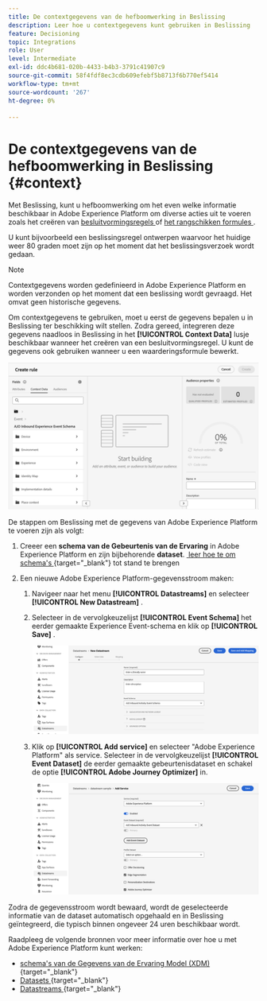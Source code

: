 ```yaml
---
title: De contextgegevens van de hefboomwerking in Beslissing
description: Leer hoe u contextgegevens kunt gebruiken in Beslissing
feature: Decisioning
topic: Integrations
role: User
level: Intermediate
exl-id: ddc4b681-020b-4433-b4b3-3791c41907c9
source-git-commit: 58f4fdf8ec3cdb609efebf5b8713f6b770ef5414
workflow-type: tm+mt
source-wordcount: '267'
ht-degree: 0%

---
```


# De contextgegevens van de hefboomwerking in Beslissing {#context}

Met Beslissing, kunt u hefboomwerking om het even welke informatie beschikbaar in Adobe Experience Platform om diverse acties uit te voeren zoals het creëren van [ besluitvormingsregels ](rules.md) of [ het rangschikken formules ](ranking/ranking.md).

U kunt bijvoorbeeld een beslissingsregel ontwerpen waarvoor het huidige weer 80 graden moet zijn op het moment dat het beslissingsverzoek wordt gedaan.

>[!NOTE]
>
>Contextgegevens worden gedefinieerd in Adobe Experience Platform en worden verzonden op het moment dat een beslissing wordt gevraagd. Het omvat geen historische gegevens.

Om contextgegevens te gebruiken, moet u eerst de gegevens bepalen u in Beslissing ter beschikking wilt stellen. Zodra gereed, integreren deze gegevens naadloos in Beslissing in het **[!UICONTROL Context Data]** lusje beschikbaar wanneer het creëren van een besluitvormingsregel. U kunt de gegevens ook gebruiken wanneer u een waarderingsformule bewerkt.

![](assets/decision-rules-context.png)

De stappen om Beslissing met de gegevens van Adobe Experience Platform te voeren zijn als volgt:

1. Creeer een **schema van de Gebeurtenis van de Ervaring** in Adobe Experience Platform en zijn bijbehorende **dataset**. [ leer hoe te om schema&#39;s ](https://experienceleague.adobe.com/nl/docs/experience-platform/xdm/ui/resources/schemas){target="_blank"} tot stand te brengen

1. Een nieuwe Adobe Experience Platform-gegevensstroom maken:

   1. Navigeer naar het menu **[!UICONTROL Datastreams]** en selecteer **[!UICONTROL New Datastream]** .

   1. Selecteer in de vervolgkeuzelijst **[!UICONTROL Event Schema]** het eerder gemaakte Experience Event-schema en klik op **[!UICONTROL Save]** .

      ![](assets/decision-rule-context-datastream.png)

   1. Klik op **[!UICONTROL Add service]** en selecteer &quot;Adobe Experience Platform&quot; als service. Selecteer in de vervolgkeuzelijst **[!UICONTROL Event Dataset]** de eerder gemaakte gebeurtenisdataset en schakel de optie **[!UICONTROL Adobe Journey Optimizer]** in.

      ![](assets/decision-rules-context-datastream-service.png)

Zodra de gegevensstroom wordt bewaard, wordt de geselecteerde informatie van de dataset automatisch opgehaald en in Beslissing geïntegreerd, die typisch binnen ongeveer 24 uren beschikbaar wordt.

Raadpleeg de volgende bronnen voor meer informatie over hoe u met Adobe Experience Platform kunt werken:

* [ schema&#39;s van de Gegevens van de Ervaring Model (XDM) ](https://experienceleague.adobe.com/nl/docs/experience-platform/xdm/schema/composition){target="_blank"}
* [ Datasets ](https://experienceleague.adobe.com/nl/docs/experience-platform/catalog/datasets/overview){target="_blank"}
* [ Datastreams ](https://experienceleague.adobe.com/nl/docs/experience-platform/datastreams/overview){target="_blank"}
